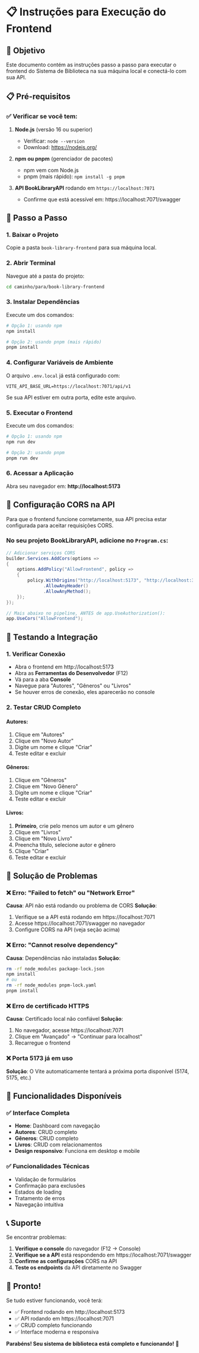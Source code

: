 # 📋 Instruções para Execução do Frontend

## 🎯 Objetivo
Este documento contém as instruções passo a passo para executar o frontend do Sistema de Biblioteca na sua máquina local e conectá-lo com sua API.

## 📋 Pré-requisitos

### ✅ Verificar se você tem:
1. **Node.js** (versão 16 ou superior)
   - Verificar: `node --version`
   - Download: https://nodejs.org/

2. **npm ou pnpm** (gerenciador de pacotes)
   - npm vem com Node.js
   - pnpm (mais rápido): `npm install -g pnpm`

3. **API BookLibraryAPI** rodando em `https://localhost:7071`
   - Confirme que está acessível em: https://localhost:7071/swagger

## 🚀 Passo a Passo

### 1. Baixar o Projeto
Copie a pasta `book-library-frontend` para sua máquina local.

### 2. Abrir Terminal
Navegue até a pasta do projeto:
```bash
cd caminho/para/book-library-frontend
```

### 3. Instalar Dependências
Execute um dos comandos:
```bash
# Opção 1: usando npm
npm install

# Opção 2: usando pnpm (mais rápido)
pnpm install
```

### 4. Configurar Variáveis de Ambiente
O arquivo `.env.local` já está configurado com:
```env
VITE_API_BASE_URL=https://localhost:7071/api/v1
```

Se sua API estiver em outra porta, edite este arquivo.

### 5. Executar o Frontend
Execute um dos comandos:
```bash
# Opção 1: usando npm
npm run dev

# Opção 2: usando pnpm
pnpm run dev
```

### 6. Acessar a Aplicação
Abra seu navegador em: **http://localhost:5173**

## 🔧 Configuração CORS na API

Para que o frontend funcione corretamente, sua API precisa estar configurada para aceitar requisições CORS.

### No seu projeto BookLibraryAPI, adicione no `Program.cs`:

```csharp
// Adicionar serviços CORS
builder.Services.AddCors(options =>
{
    options.AddPolicy("AllowFrontend", policy =>
    {
        policy.WithOrigins("http://localhost:5173", "http://localhost:3000")
              .AllowAnyHeader()
              .AllowAnyMethod();
    });
});

// Mais abaixo no pipeline, ANTES de app.UseAuthorization():
app.UseCors("AllowFrontend");
```

## 🧪 Testando a Integração

### 1. Verificar Conexão
- Abra o frontend em http://localhost:5173
- Abra as **Ferramentas do Desenvolvedor** (F12)
- Vá para a aba **Console**
- Navegue para "Autores", "Gêneros" ou "Livros"
- Se houver erros de conexão, eles aparecerão no console

### 2. Testar CRUD Completo

#### Autores:
1. Clique em "Autores"
2. Clique em "Novo Autor"
3. Digite um nome e clique "Criar"
4. Teste editar e excluir

#### Gêneros:
1. Clique em "Gêneros"
2. Clique em "Novo Gênero"
3. Digite um nome e clique "Criar"
4. Teste editar e excluir

#### Livros:
1. **Primeiro**, crie pelo menos um autor e um gênero
2. Clique em "Livros"
3. Clique em "Novo Livro"
4. Preencha título, selecione autor e gênero
5. Clique "Criar"
6. Teste editar e excluir

## 🐛 Solução de Problemas

### ❌ Erro: "Failed to fetch" ou "Network Error"
**Causa**: API não está rodando ou problema de CORS
**Solução**:
1. Verifique se a API está rodando em https://localhost:7071
2. Acesse https://localhost:7071/swagger no navegador
3. Configure CORS na API (veja seção acima)

### ❌ Erro: "Cannot resolve dependency"
**Causa**: Dependências não instaladas
**Solução**:
```bash
rm -rf node_modules package-lock.json
npm install
# ou
rm -rf node_modules pnpm-lock.yaml
pnpm install
```

### ❌ Erro de certificado HTTPS
**Causa**: Certificado local não confiável
**Solução**:
1. No navegador, acesse https://localhost:7071
2. Clique em "Avançado" → "Continuar para localhost"
3. Recarregue o frontend

### ❌ Porta 5173 já em uso
**Solução**: O Vite automaticamente tentará a próxima porta disponível (5174, 5175, etc.)

## 📱 Funcionalidades Disponíveis

### ✅ Interface Completa
- **Home**: Dashboard com navegação
- **Autores**: CRUD completo
- **Gêneros**: CRUD completo  
- **Livros**: CRUD com relacionamentos
- **Design responsivo**: Funciona em desktop e mobile

### ✅ Funcionalidades Técnicas
- Validação de formulários
- Confirmação para exclusões
- Estados de loading
- Tratamento de erros
- Navegação intuitiva

## 📞 Suporte

Se encontrar problemas:

1. **Verifique o console** do navegador (F12 → Console)
2. **Verifique se a API** está respondendo em https://localhost:7071/swagger
3. **Confirme as configurações** CORS na API
4. **Teste os endpoints** da API diretamente no Swagger

## 🎉 Pronto!

Se tudo estiver funcionando, você terá:
- ✅ Frontend rodando em http://localhost:5173
- ✅ API rodando em https://localhost:7071
- ✅ CRUD completo funcionando
- ✅ Interface moderna e responsiva

**Parabéns! Seu sistema de biblioteca está completo e funcionando!** 🚀


